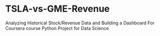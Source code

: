 # TSLA-vs-GME-Revenue
Analyzing Historical Stock/Revenue Data and Building a Dashboard
For Coursera course Python Project for Data Science 
